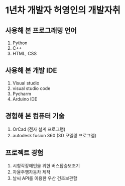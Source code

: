 # 1년차 개발자 허영인의 개발자취



## 사용해 본 프로그래밍 언어
1. Python
2. C++
3. HTML, CSS

## 사용해 본 개발 IDE
1. Visual studio
2. visual studio code
3. Pycharm
4. Arduino IDE

## 경험해 본 컴퓨터 기술
1. OrCad (전자 설계 프로그램)
2. autodesk fusion 360 (3D 모델링 프로그램)

## 프로젝트 경험
1. 시청각장애인을 위한 버스탑승보조기
2. 자율주행자동차 제작
3. 날씨 API를 이용한 우산 건조보관함

